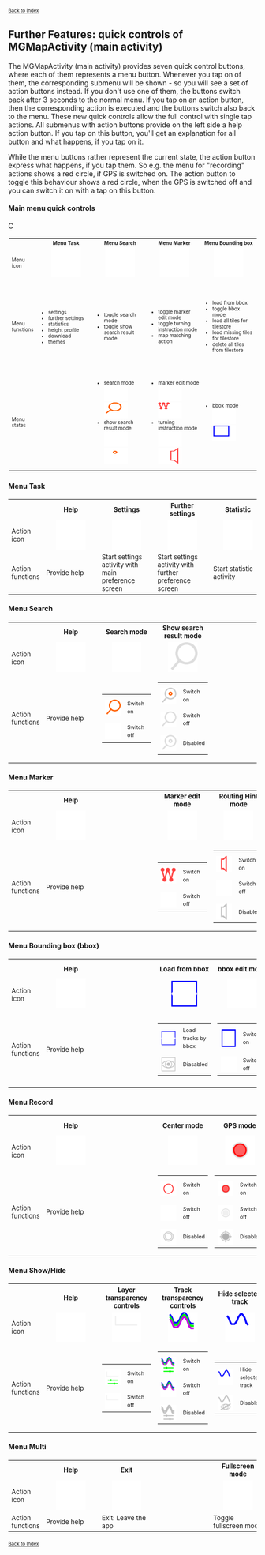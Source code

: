 <small><small>[Back to Index](../../../index.md)</small></small>

## Further Features: quick controls of MGMapActivity (main activity)

The MGMapActivity (main activity) provides seven quick control buttons, where each of them represents a menu button.
Whenever you tap on of them, the corresponding submenu will be shown - so you will see a set of action buttons instead.
If you don't use one of them, the buttons switch back after 3 seconds to the normal menu. If you tap on an action button,
then the corresponding action is executed and the buttons switch also back to the menu. These new quick controls
allow the full control with single tap actions. All submenus with action buttons provide on the
left side a help action button. If you tap on this button, you'll get an explanation for all button and what happens, if
you tap on it.

While the menu buttons rather represent the current state, the action button express what happens, if you tap them.
So e.g. the menu for "recording" actions shows a red circle, if GPS is switched on. The action button to toggle this
behaviour shows a red circle, when the GPS is switched off and you can switch it on with a tap on this button.

#### Main menu quick controls

C
<table style="font-size: x-small; padding:2px">
<tr>
	<th></th>
    <th style="text-align:center">Menu Task</th>
    <th style="text-align:center">Menu Search</th>
    <th style="text-align:center">Menu Marker</th>
    <th style="text-align:center">Menu Bounding box</th>
    <th style="text-align:center">Menu Record</th>
    <th style="text-align:center">Menu Show/Hide</th>
    <th style="text-align:center">Menu Multi</th>
</tr>
<tr>
<td width="5%" style="min-width:50px;max-width:60px">Menu<br/>icon</td>
<td width="12%" style="text-align:center; min-width:100px"><img src="../../../icons/group_task.svg" width="60px" height="60px"></td>
<td width="12%" style="text-align:center; min-width:100px"><img src="../../../icons/group_search1.svg" width="60px" height="60px"></td>
<td width="12%" style="text-align:center; min-width:100px"><img src="../../../icons/group_marker1.svg" width="60px" height="60px"></td>
<td width="12%" style="text-align:center; min-width:100px"><img src="../../../icons/group_bbox1.svg" width="60px" height="60px"></td>
<td width="12%" style="text-align:center; min-width:100px"><img src="../../../icons/group_record1.svg" width="60px" height="60px"></td>
<td width="12%" style="text-align:center; min-width:100px"><img src="../../../icons/show_hide.svg" width="60px" height="60px"></td>
<td width="12%" style="text-align:center; min-width:100px"><img src="../../../icons/multi.svg" width="60px" height="60px"></td>
</tr>
<tr>
	<td style="min-width:50px;max-width:60px">Menu<br/>functions</td>
    <td style="padding:2px"><ul><li>settings</li><li>further settings</li><li>statistics</li><li>height profile</li><li>download</li><li>themes</li></ul></td>
    <td><ul><li>toggle search mode</li><li>toggle show search result mode</li></ul></td>
    <td><ul><li>toggle marker edit mode</li><li>toggle turning instruction mode</li><li>map matching action</li></ul></td>
    <td><ul><li>load from bbox</li><li>toggle bbox mode</li><li>load all tiles for tilestore</li><li>load missing tiles for tilestore</li><li>delete all tiles from tilestore</li></ul></td>
    <td><ul><li>toggle center mode</li><li>toggle GPS mode</li><li>toggle record track mode</li><li>toggle record track segment mode</li></ul></td>
    <td><ul><li>toggle layer transparency controls</li><li>toggle track transparency controls</li><li>hide selected track</li><li>hide not selected tracks</li><li>hide all tracks</li><li>hide marker/route track</li></ul></td>
    <td><ul><li>leave the app</li><li>toggle fullscreen mode</li><li>zoom in</li><li>zoom out</li><li>lunch Android homescreen</li></ul></td>
</tr>
<tr>
<td style="min-width:50px;max-width:60px">Menu<br/>states</td>

<td></td>
<td><ul>
	<li>search mode<br/><img src="../../../icons/group_search1.svg" width="48px" height="32px">&nbsp;<img src="../../../icons/group_search2.svg" width="48px" height="32px"></li>
	<li>show search result mode<br/><img src="../../../icons/group_search1.svg" width="48px" height="32px">&nbsp;<img src="../../../icons/group_search3.svg" width="48px" height="32px"></li>
</ul></td>
<td><ul>
	<li>marker edit mode<br/><img src="../../../icons/group_marker1.svg" width="48px" height="32px">&nbsp;<img src="../../../icons/group_marker2.svg" width="48px" height="32px"></li>
	<li>turning instruction mode<br/><img src="../../../icons/group_marker1.svg" width="48px" height="32px">&nbsp;<img src="../../../icons/group_marker3.svg" width="48px" height="32px"></li>
</ul></td>
<td><ul>
	<li>bbox mode<br/><img src="../../../icons/group_bbox1.svg" width="48px" height="32px">&nbsp;<img src="../../../icons/group_bbox2.svg" width="48px" height="32px"></li>
</ul></td>
<td><ul>
	<li>GPS mode<br/>(GPS or track recording or track segment recording)<br/><img src="../../../icons/group_record1.svg" width="48px" height="32px">&nbsp;<img src="../../../icons/group_record2.svg" width="48px" height="32px"></li>
</ul></td>
<td></td>
<td></td>
</tr>
 </table>

#### Menu Task

<table style="font-size: small">
<tr>
	<th></th>
    <th style="text-align:center">Help</th>
    <th style="text-align:center">Settings</th>
    <th style="text-align:center">Further settings</th>
    <th style="text-align:center">Statistic</th>
    <th style="text-align:center">Height profile</th>
    <th style="text-align:center">Download</th>
    <th style="text-align:center">Themes</th>
</tr>
<tr>
<td width="5%" style="min-width:50px;max-width:60px">Action<br/>icon</td>
<td width="12%" style="text-align:center; min-width:100px"><img src="../../../icons/help.svg" width="60px" height="60px"></td>
<td width="12%" style="text-align:center; min-width:100px"><img src="../../../icons/settings.svg" width="60px" height="60px"></td>
<td width="12%" style="text-align:center; min-width:100px"><img src="../../../icons/settings_fu.svg" width="60px" height="60px"></td>
<td width="12%" style="text-align:center; min-width:100px"><img src="../../../icons/statistik.svg" width="60px" height="60px"></td>
<td width="12%" style="text-align:center; min-width:100px"><img src="../../../icons/height_profile.svg" width="60px" height="60px"></td>
<td width="12%" style="text-align:center; min-width:100px"><img src="../../../icons/download.svg" width="60px" height="60px"></td>
<td width="12%" style="text-align:center; min-width:100px"><img src="../../../icons/themes.svg" width="60px" height="60px"></td>
</tr>
<tr>
	<td style="min-width:50px;max-width:60px">Action<br/>functions</td>
    <td>Provide help</td>
    <td>Start settings activity with main preference screen</td>
    <td>Start settings activity with further preference screen</td>
    <td>Start statistic activity</td>
    <td>Start height profile activity</td>
    <td>Start settings activity with download preference screen</td>
    <td>Start theme settings activity</td>
</tr>
</table>


#### Menu Search

<table style="font-size: small">
<tr>
	<th></th>
    <th style="text-align:center">Help</th>
    <th style="text-align:center">Search mode</th>
    <th style="text-align:center">Show search result mode</th>
    <th style="text-align:center"></th>
    <th style="text-align:center"></th>
    <th style="text-align:center"></th>
    <th style="text-align:center"></th>
</tr>
<tr>
<td width="5%" style="min-width:50px;max-width:60px">Action<br/>icon</td>
<td width="12%" style="text-align:center; min-width:100px"><img src="../../../icons/help.svg" width="60px" height="60px"></td>
<td width="12%" style="text-align:center; min-width:100px"><img src="../../../icons/search.svg" width="60px" height="60px"></td>
<td width="12%" style="text-align:center; min-width:100px"><img src="../../../icons/search_res1.svg" width="60px" height="60px"></td>
<td width="12%" style="text-align:center; min-width:100px"> </td>
<td width="12%" style="text-align:center; min-width:100px"> </td>
<td width="12%" style="text-align:center; min-width:100px"> </td>
<td width="12%" style="text-align:center; min-width:100px"> </td>
</tr>
<tr>
	<td style="min-width:50px;max-width:60px">Action<br/>functions</td>
    <td>Provide help</td>
    <td>
		<table style="padding:0px;border:none">
			<tr><td width="40%" style="padding-top:10px;border:none"><img style="text-align:center;min-width:32px" src="../../../icons/search1b.svg" width="32px" height="32px"></td><td width="60%" style="padding-top:5px;border:none"><small>Switch on</small></td></tr>
			<tr><td width="40%" style="padding-top:10px;border:none"><img style="text-align:center;min-width:32px" src="../../../icons/search.svg" width="32px" height="32px"></td><td width="60%" style="padding-top:5px;border:none"><small>Switch off</small></td></tr>
		</table>
	</td>
    <td>
		<table style="padding:0px;border:none">
			<tr><td width="40%" style="padding-top:10px;border:none"><img style="text-align:center;min-width:32px" src="../../../icons/search_res2.svg" width="32px" height="32px"></td><td width="60%" style="padding-top:5px;border:none"><small>Switch on</small></td></tr>
			<tr><td width="40%" style="padding-top:10px;border:none"><img style="text-align:center;min-width:32px" src="../../../icons/search_res1.svg" width="32px" height="32px"></td><td width="60%" style="padding-top:5px;border:none"><small>Switch off</small></td></tr>
			<tr><td width="40%" style="padding-top:10px;border:none"><img style="text-align:center;min-width:32px" src="../../../icons/search_res3.svg" width="32px" height="32px"></td><td width="60%" style="padding-top:5px;border:none"><small>Disabled</small></td></tr>
		</table>
	</td>
    <td></td>
    <td></td>
    <td></td>
    <td></td>
</tr>
</table>


#### Menu Marker

<table style="font-size: small">
<tr>
	<th></th>
    <th style="text-align:center">Help</th>
    <th style="text-align:center"> </th>
    <th style="text-align:center">Marker edit mode</th>
    <th style="text-align:center">Routing Hint mode</th>
    <th style="text-align:center"></th>
    <th style="text-align:center">Map matching</th>
    <th style="text-align:center"></th>
</tr>
<tr>
<td width="5%" style="min-width:50px;max-width:60px">Action<br/>icon</td>
<td width="12%" style="text-align:center; min-width:100px"><img src="../../../icons/help.svg" width="60px" height="60px"></td>
<td width="12%" style="text-align:center; min-width:100px"> </td>
<td width="12%" style="text-align:center; min-width:100px"><img src="../../../icons/mtlr.svg" width="60px" height="60px"></td>
<td width="12%" style="text-align:center; min-width:100px"><img src="../../../icons/routing_hints1.svg" width="60px" height="60px"></td>
<td width="12%" style="text-align:center; min-width:100px"> </td>
<td width="12%" style="text-align:center; min-width:100px"><img src="../../../icons/matching.svg" width="60px" height="60px"></td>
<td width="12%" style="text-align:center; min-width:100px"> </td>
</tr>
<tr>
	<td style="min-width:50px;max-width:60px">Action<br/>functions</td>
    <td>Provide help</td>
    <td></td>
    <td>
		<table style="padding:0px;border:none">
			<tr><td width="40%" style="padding-top:10px;border:none"><img style="text-align:center;min-width:32px" src="../../../icons/mtlr2.svg" width="32px" height="32px"></td><td width="60%" style="padding-top:5px;border:none"><small>Switch on</small></td></tr>
			<tr><td width="40%" style="padding-top:10px;border:none"><img style="text-align:center;min-width:32px" src="../../../icons/mtlr.svg" width="32px" height="32px"></td><td width="60%" style="padding-top:5px;border:none"><small>Switch off</small></td></tr>
		</table>
	</td>
    <td>
		<table style="padding:0px;border:none">
			<tr><td width="40%" style="padding-top:10px;border:none"><img style="text-align:center;min-width:32px" src="../../../icons/routing_hints2.svg" width="32px" height="32px"></td><td width="60%" style="padding-top:5px;border:none"><small>Switch on</small></td></tr>
			<tr><td width="40%" style="padding-top:10px;border:none"><img style="text-align:center;min-width:32px" src="../../../icons/routing_hints1.svg" width="32px" height="32px"></td><td width="60%" style="padding-top:5px;border:none"><small>Switch off</small></td></tr>
			<tr><td width="40%" style="padding-top:10px;border:none"><img style="text-align:center;min-width:32px" src="../../../icons/routing_hints_dis.svg" width="32px" height="32px"></td><td width="60%" style="padding-top:5px;border:none"><small>Disabled</small></td></tr>
		</table>
	</td>
    <td></td>
    <td>
		<table style="padding:0px;border:none">
			<tr><td width="40%" style="padding-top:10px;border:none"><img style="text-align:center;min-width:32px" src="../../../icons/matching.svg" width="32px" height="32px"></td><td width="60%" style="padding-top:5px;border:none"><small>Trigger "map matching" </small></td></tr>
			<tr><td width="40%" style="padding-top:10px;border:none"><img style="text-align:center;min-width:32px" src="../../../icons/matching_dis.svg" width="32px" height="32px"></td><td width="60%" style="padding-top:5px;border:none"><small>Disabled</small></td></tr>
		</table>
	</td>
    <td></td>
</tr>
</table>


#### Menu Bounding box (bbox)

<table style="font-size: small">
<tr>
	<th></th>
    <th style="text-align:center">Help</th>
    <th style="text-align:center"> </th>
    <th style="text-align:center">Load from bbox</th>
    <th style="text-align:center">bbox edit mode</th>
    <th style="text-align:center">Load missing tiles to tilestore</th>
    <th style="text-align:center">Load all tiles to tilestore</th>
    <th style="text-align:center">Delete all tiles from tilestore</th>
</tr>
<tr>
<td width="5%" style="min-width:50px;max-width:60px">Action<br/>icon</td>
<td width="12%" style="text-align:center; min-width:100px"><img src="../../../icons/help.svg" width="60px" height="60px"></td>
<td width="12%" style="text-align:center; min-width:100px"> </td>
<td width="12%" style="text-align:center; min-width:100px"><img src="../../../icons/load_from_bb.svg" width="60px" height="60px"></td>
<td width="12%" style="text-align:center; min-width:100px"><img src="../../../icons/bbox.svg" width="60px" height="60px"></td>
<td width="12%" style="text-align:center; min-width:100px"><img src="../../../icons/bb_ts_load_remain.svg" width="60px" height="60px"></td>
<td width="12%" style="text-align:center; min-width:100px"><img src="../../../icons/bb_ts_load_all.svg" width="60px" height="60px"></td>
<td width="12%" style="text-align:center; min-width:100px"><img src="../../../icons/bb_ts_delete_all.svg" width="60px" height="60px"></td>
</tr>
<tr>
	<td style="min-width:50px;max-width:60px">Action<br/>functions</td>
    <td>Provide help</td>
    <td></td>
    <td>
		<table style="padding:0px;border:none">
			<tr><td width="40%" style="padding-top:10px;border:none"><img style="text-align:center;min-width:32px" src="../../../icons/load_from_bb.svg" width="32px" height="32px"></td><td width="60%" style="padding-top:5px;border:none"><small>Load tracks by bbox</small></td></tr>
			<tr><td width="40%" style="padding-top:10px;border:none"><img style="text-align:center;min-width:32px" src="../../../icons/load_from_bb_dis.svg" width="32px" height="32px"></td><td width="60%" style="padding-top:5px;border:none"><small>Diasabled</small></td></tr>
		</table>
	</td>
    <td>
		<table style="padding:0px;border:none">
			<tr><td width="40%" style="padding-top:10px;border:none"><img style="text-align:center;min-width:32px" src="../../../icons/bbox2.svg" width="32px" height="40px"></td><td width="60%" style="padding-top:5px;border:none"><small>Switch on</small></td></tr>
			<tr><td width="40%" style="padding-top:10px;border:none"><img style="text-align:center;min-width:32px" src="../../../icons/bbox.svg" width="32px" height="32px"></td><td width="60%" style="padding-top:5px;border:none"><small>Switch off</small></td></tr>
		</table>
	</td>
    <td>
		<table style="padding:0px;border:none">
			<tr><td width="40%" style="padding-top:10px;border:none"><img style="text-align:center;min-width:32px" src="../../../icons/bb_ts_load_remain.svg" width="32px" height="32px"></td><td width="60%" style="padding-top:5px;border:none"><small>Load missing tiles by bbox</small></td></tr>
			<tr><td width="40%" style="padding-top:10px;border:none"><img style="text-align:center;min-width:32px" src="../../../icons/bb_ts_load_remain_dis.svg" width="32px" height="32px"></td><td width="60%" style="padding-top:5px;border:none"><small>Diasabled</small></td></tr>
		</table>
	</td>
    <td>
		<table style="padding:0px;border:none">
			<tr><td width="40%" style="padding-top:10px;border:none"><img style="text-align:center;min-width:32px" src="../../../icons/bb_ts_load_all.svg" width="32px" height="32px"></td><td width="60%" style="padding-top:5px;border:none"><small>Load all tiles by bbox</small></td></tr>
			<tr><td width="40%" style="padding-top:10px;border:none"><img style="text-align:center;min-width:32px" src="../../../icons/bb_ts_load_all_dis.svg" width="32px" height="32px"></td><td width="60%" style="padding-top:5px;border:none"><small>Diasabled</small></td></tr>
		</table>
	</td>
    <td>
		<table style="padding:0px;border:none">
			<tr><td width="40%" style="padding-top:10px;border:none"><img style="text-align:center;min-width:32px" src="../../../icons/bb_ts_delete_all.svg" width="32px" height="32px"></td><td width="60%" style="padding-top:5px;border:none"><small>Delete all tiles by bbox</small></td></tr>
			<tr><td width="40%" style="padding-top:10px;border:none"><img style="text-align:center;min-width:32px" src="../../../icons/bb_ts_delete_all_dis.svg" width="32px" height="32px"></td><td width="60%" style="padding-top:5px;border:none"><small>Diasabled</small></td></tr>
		</table>
	</td>
</tr>
</table>


#### Menu Record

<table style="font-size: small">
<tr>
	<th></th>
    <th style="text-align:center">Help</th>
    <th style="text-align:center"> </th>
    <th style="text-align:center">Center mode</th>
    <th style="text-align:center">GPS mode</th>
    <th style="text-align:center">Record track mode</th>
    <th style="text-align:center">Record track segment mode</th>
    <th style="text-align:center"></th>
</tr>
<tr>
<td width="5%" style="min-width:50px;max-width:60px">Action<br/>icon</td>
<td width="12%" style="text-align:center; min-width:100px"><img src="../../../icons/help.svg" width="60px" height="60px"></td>
<td width="12%" style="text-align:center; min-width:100px"> </td>
<td width="12%" style="text-align:center; min-width:100px"><img src="../../../icons/center1.svg" width="60px" height="60px"></td>
<td width="12%" style="text-align:center; min-width:100px"><img src="../../../icons/gps1.svg" width="60px" height="60px"></td>
<td width="12%" style="text-align:center; min-width:100px"><img src="../../../icons/record_track1.svg" width="60px" height="60px"></td>
<td width="12%" style="text-align:center; min-width:100px"><img src="../../../icons/record_segment1.svg" width="60px" height="60px"></td>
<td width="12%" style="text-align:center; min-width:100px"> </td>
</tr>
<tr>
	<td style="min-width:50px;max-width:60px">Action<br/>functions</td>
    <td>Provide help</td>
    <td></td>
    <td>
		<table style="padding:0px;border:none">
			<tr><td width="40%" style="padding-top:10px;border:none"><img style="text-align:center;min-width:32px" src="../../../icons/center2.svg" width="32px" height="32px"></td><td width="60%" style="padding-top:5px;border:none"><small>Switch on</small></td></tr>
			<tr><td width="40%" style="padding-top:10px;border:none"><img style="text-align:center;min-width:32px" src="../../../icons/center1.svg" width="32px" height="32px"></td><td width="60%" style="padding-top:5px;border:none"><small>Switch off</small></td></tr>
			<tr><td width="40%" style="padding-top:10px;border:none"><img style="text-align:center;min-width:32px" src="../../../icons/center_dis.svg" width="32px" height="32px"></td><td width="60%" style="padding-top:5px;border:none"><small>Disabled</small></td></tr>
		</table>
	</td>
    <td>
		<table style="padding:0px;border:none">
			<tr><td width="40%" style="padding-top:10px;border:none"><img style="text-align:center;min-width:32px" src="../../../icons/gps1.svg" width="32px" height="32px"></td><td width="60%" style="padding-top:5px;border:none"><small>Switch on</small></td></tr>
			<tr><td width="40%" style="padding-top:10px;border:none"><img style="text-align:center;min-width:32px" src="../../../icons/gps2.svg" width="32px" height="32px"></td><td width="60%" style="padding-top:5px;border:none"><small>Switch off</small></td></tr>
			<tr><td width="40%" style="padding-top:10px;border:none"><img style="text-align:center;min-width:32px" src="../../../icons/gps_dis.svg" width="32px" height="32px"></td><td width="60%" style="padding-top:5px;border:none"><small>Disabled</small></td></tr>
		</table>
	</td>
    <td>
		<table style="padding:0px;border:none">
			<tr><td width="40%" style="padding-top:10px;border:none"><img style="text-align:center;min-width:32px" src="../../../icons/record_track1.svg" width="32px" height="32px"></td><td width="60%" style="padding-top:5px;border:none"><small>Switch on</small></td></tr>
			<tr><td width="40%" style="padding-top:10px;border:none"><img style="text-align:center;min-width:32px" src="../../../icons/record_track2.svg" width="32px" height="32px"></td><td width="60%" style="padding-top:5px;border:none"><small>Switch off</small></td></tr>
		</table>
	</td>
    <td>
		<table style="padding:0px;border:none">
			<tr><td width="40%" style="padding-top:10px;border:none"><img style="text-align:center;min-width:32px" src="../../../icons/record_segment1.svg" width="32px" height="32px"></td><td width="60%" style="padding-top:5px;border:none"><small>Switch on</small></td></tr>
			<tr><td width="40%" style="padding-top:10px;border:none"><img style="text-align:center;min-width:32px" src="../../../icons/record_segment2.svg" width="32px" height="32px"></td><td width="60%" style="padding-top:5px;border:none"><small>Switch off</small></td></tr>
			<tr><td width="40%" style="padding-top:10px;border:none"><img style="text-align:center;min-width:32px" src="../../../icons/record_segment_dis.svg" width="32px" height="32px"></td><td width="60%" style="padding-top:5px;border:none"><small>Disabled</small></td></tr>
		</table>
	</td>
    <td></td>
</tr>
</table>

#### Menu Show/Hide

<table style="font-size: small">
<tr>
	<th></th>
    <th style="text-align:center">Help</th>
    <th style="text-align:center">Layer transparency controls</th>
    <th style="text-align:center">Track transparency controls</th>
    <th style="text-align:center">Hide selected track</th>
    <th style="text-align:center">Hide not selected tracks</th>
    <th style="text-align:center">Hide all tracks</th>
    <th style="text-align:center">Hide marker/route track</th>
</tr>

<tr>
<td width="5%" style="min-width:50px;max-width:60px">Action<br/>icon</td>
<td width="12%" style="text-align:center; min-width:100px"><img src="../../../icons/help.svg" width="60px" height="60px"></td>
<td width="12%" style="text-align:center; min-width:100px"><img src="../../../icons/slider_layer1.svg" width="60px" height="60px"></td>
<td width="12%" style="text-align:center; min-width:100px"><img src="../../../icons/slider_track1.svg" width="60px" height="60px"></td>
<td width="12%" style="text-align:center; min-width:100px"><img src="../../../icons/hide_stl.svg" width="60px" height="60px"></td>
<td width="12%" style="text-align:center; min-width:100px"><img src="../../../icons/hide_atl.svg" width="60px" height="60px"></td>
<td width="12%" style="text-align:center; min-width:100px"><img src="../../../icons/hide_all.svg" width="60px" height="60px"></td>
<td width="12%" style="text-align:center; min-width:100px"><img src="../../../icons/hide_mtl.svg" width="60px" height="60px"></td>
</tr>
<tr>
	<td style="min-width:50px;max-width:60px">Action<br/>functions</td>
    <td>Provide help</td>
	<td>
		<table style="padding:0px;border:none">
			<tr><td width="40%" style="padding-top:10px;border:none"><img style="text-align:center;min-width:32px" src="../../../icons/slider_layer2.svg" width="32px" height="32px"></td><td width="60%" style="padding-top:5px;border:none"><small>Switch on</small></td></tr>
			<tr><td width="40%" style="padding-top:10px;border:none"><img style="text-align:center;min-width:32px" src="../../../icons/slider_layer1.svg" width="32px" height="32px"></td><td width="60%" style="padding-top:5px;border:none"><small>Switch off</small></td></tr>
		</table>
    <td>
		<table style="padding:0px;border:none">
			<tr><td width="40%" style="padding-top:10px;border:none"><img style="text-align:center;min-width:32px" src="../../../icons/slider_track2.svg" width="32px" height="32px"></td><td width="60%" style="padding-top:5px;border:none"><small>Switch on</small></td></tr>
			<tr><td width="40%" style="padding-top:10px;border:none"><img style="text-align:center;min-width:32px" src="../../../icons/slider_track1.svg" width="32px" height="32px"></td><td width="60%" style="padding-top:5px;border:none"><small>Switch off</small></td></tr>
			<tr><td width="40%" style="padding-top:10px;border:none"><img style="text-align:center;min-width:32px" src="../../../icons/slider_track_dis.svg" width="32px" height="32px"></td><td width="60%" style="padding-top:5px;border:none"><small>Disabled</small></td></tr>
		</table>
	</td>
    <td>
		<table style="padding:0px;border:none">
			<tr><td width="40%" style="padding-top:10px;border:none"><img style="text-align:center;min-width:32px" src="../../../icons/hide_stl.svg" width="32px" height="32px"></td><td width="60%" style="padding-top:5px;border:none"><small>Hide selected track</small></td></tr>
			<tr><td width="40%" style="padding-top:10px;border:none"><img style="text-align:center;min-width:32px" src="../../../icons/hide_stl_dis.svg" width="32px" height="32px"></td><td width="60%" style="padding-top:5px;border:none"><small>Disabled</small></td></tr>
		</table>
	</td>
    <td>
		<table style="padding:0px;border:none">
			<tr><td width="40%" style="padding-top:10px;border:none"><img style="text-align:center;min-width:32px" src="../../../icons/hide_atl.svg" width="32px" height="32px"></td><td width="60%" style="padding-top:5px;border:none"><small>Hide not selected tracks</small></td></tr>
			<tr><td width="40%" style="padding-top:10px;border:none"><img style="text-align:center;min-width:32px" src="../../../icons/hide_atl_dis.svg" width="32px" height="32px"></td><td width="60%" style="padding-top:5px;border:none"><small>Disabled</small></td></tr>
		</table>
	</td>
    <td>
		<table style="padding:0px;border:none">
			<tr><td width="40%" style="padding-top:10px;border:none"><img style="text-align:center;min-width:32px" src="../../../icons/hide_all.svg" width="32px" height="32px"></td><td width="60%" style="padding-top:5px;border:none"><small>Hide all tracks</small></td></tr>
			<tr><td width="40%" style="padding-top:10px;border:none"><img style="text-align:center;min-width:32px" src="../../../icons/hide_all_dis.svg" width="32px" height="32px"></td><td width="60%" style="padding-top:5px;border:none"><small>Disabled</small></td></tr>
		</table>
	</td>
    <td>
		<table style="padding:0px;border:none">
			<tr><td width="40%" style="padding-top:10px;border:none"><img style="text-align:center;min-width:32px" src="../../../icons/hide_mtl.svg" width="32px" height="32px"></td><td width="60%" style="padding-top:5px;border:none"><small>Hide marker/route track</small></td></tr>
			<tr><td width="40%" style="padding-top:10px;border:none"><img style="text-align:center;min-width:32px" src="../../../icons/hide_mtl_dis.svg" width="32px" height="32px"></td><td width="60%" style="padding-top:5px;border:none"><small>Disabled</small></td></tr>
		</table>
	</td>
</tr>
</table>

#### Menu Multi

<table style="font-size: small">
<tr>
	<th></th>
    <th style="text-align:center">Help</th>
    <th style="text-align:center">Exit</th>
    <th style="text-align:center"> </th>
    <th style="text-align:center">Fullscreen mode</th>
    <th style="text-align:center">Zoom in</th>
    <th style="text-align:center">Zoom out</th>
    <th style="text-align:center">Home</th>
</tr>
<tr>
<td width="5%" style="min-width:50px;max-width:60px">Action<br/>icon</td>
<td width="12%" style="text-align:center; min-width:100px"><img src="../../../icons/help.svg" width="60px" height="60px"></td>
<td width="12%" style="text-align:center; min-width:100px"><img src="../../../icons/exit.svg" width="60px" height="60px"></td>
<td width="12%" style="text-align:center; min-width:100px"> </td>
<td width="12%" style="text-align:center; min-width:100px"><img src="../../../icons/fullscreen.svg" width="60px" height="60px"></td>
<td width="12%" style="text-align:center; min-width:100px"><img src="../../../icons/zoom_in.svg" width="60px" height="60px"></td>
<td width="12%" style="text-align:center; min-width:100px"><img src="../../../icons/zoom_out.svg" width="60px" height="60px"></td>
<td width="12%" style="text-align:center; min-width:100px"><img src="../../../icons/home.svg" width="60px" height="60px"></td>
</tr>
<tr>
	<td style="min-width:50px;max-width:60px">Action<br/>functions</td>
    <td>Provide help</td>
    <td>Exit: Leave the app</td>
    <td> </td>
    <td>Toggle fullscreen mode</td>
    <td>Zoom in</td>
    <td>Zoom out</td>
    <td>Lunch Android homescreen</td>
</tr>
</table>




 <small><small>[Back to Index](../../../index.md)</small></small>

